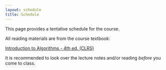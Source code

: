 ```yaml
---
layout: schedule
title: Schedule
---
```


This page provides a tentative schedule for the course.

All reading materials are from the course textbook:

[Introduction to Algorithms - 4th ed. (CLRS)](https://mitpress.mit.edu/9780262046305/introduction-to-algorithms/)

It is recommended to look over the lecture notes and/or reading <i>before</i> you come to class.

<script>
	console.log("Generating calendar!");
	autogenCalendar({ omitLabs: true, omitFinalExams: true });
	console.log("Done generating calendar!");
</script>
